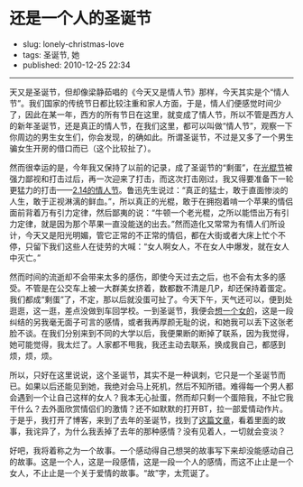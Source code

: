 # 还是一个人的圣诞节

- slug: lonely-christmas-love
- tags: 圣诞节, 她
- published: 2010-12-25 22:34

----------

天又是圣诞节，但却像梁静茹唱的《今天又是情人节》那样，今天其实是个“情人节”。我们国家的传统节日都比较注重和家人方面，于是，情人们便感觉时间少了，因此在某一年，西方的所有节日在这里，就变成了情人节，所以不管是西方人的新年圣诞节，还是真正的情人节，在我们这里，都可以叫做“情人节”，观察一下你周边的男生女生们，你会发现，的确如此。所谓圣诞节，不过是又多了一个男生骗女生开房的借口而已（这个比较扯了）。

然而很幸运的是，今年我又保持了以前的记录，成了圣诞节的“剩蛋”，在[光棍节][1]被强力鄙视和打击过后，再一次迎来了打击，而这次打击刚过，我又得要准备下一轮更猛力的打击——[2.14的情人节][2]。鲁迅先生说过：“真正的猛士，敢于直面惨淡的人生，敢于正视淋漓的鲜血。”，所以真正的光棍，敢于在拥抱着啃一个苹果的情侣面前背着万有引力定律，然后鄙夷的说：“牛顿一个老光棍，之所以能悟出万有引力定律，就是因为那个苹果一直没能送的出去。”然而造化又常常为有情人们所设计，今天又是阳光明媚，管它正常的不正常的情侣，都在大街或者大床上忙个不停，只留下我们这些人在徒劳的大喊：“女人啊女人，不在女人中爆发，就在女人中灭亡。”

然而时间的流逝却不会带来太多的感伤，即使今天过去之后，也不会有太多的感受。不管是在公交车上被一大群美女挤着，数都数不清是几P，却还保持着蛋定。我们都成“剩蛋”了，不定，那以后就没蛋可扯了。今天下午，天气还可以，便到处逛逛，这一逛，差点没做到车回学校。一到圣诞节，我便会[想一个女的][3]，这是一段纠结的另我毫无面子可言的感情，或者我再厚颜无耻的说，和她我可以丢下这张老脸不谈。在我们分别来到不同的大学以后，我便果断的断掉了联系，因为我觉得，她可能觉得，我太烂了。人家都不甩我，我还主动去联系，换成我自己，都感到烦，烦，烦。

所以，只好在这里说说，这个圣诞节，其实不是一种讽刺，它只是一个圣诞节而已。如果以后还能见到她，我绝对会马上死机，然后不知所错。难得每一个男人都会遇到一个让自己这样的女人？我本无心扯蛋，然而却只剩一个蛋陪我，不扯它我干什么？去外面欣赏情侣们的激情？还不如默默的打开BT，拉一部爱情动作片。于是乎，我打开了博客，来到了去年的圣诞节，找到了[这篇文章][4]，看着里面的故事，我诧异了，为什么我丢掉了去年的那种感情？没有见着人，一切就会变淡？

好吧，我将着称之为一个故事。一个感动得自己想哭的故事写下来却没能感动自己的故事。这是一个人，这是一段感情，这是一段一个人的感情，而这不止止是一个女人，不止止是一个关于爱情的故事。“故”字，太荒诞了。

[1]: /11-11-singles
[2]: /l-wish-you-love
[3]: /cm-this-love
[4]: /memory-fayewong-singing